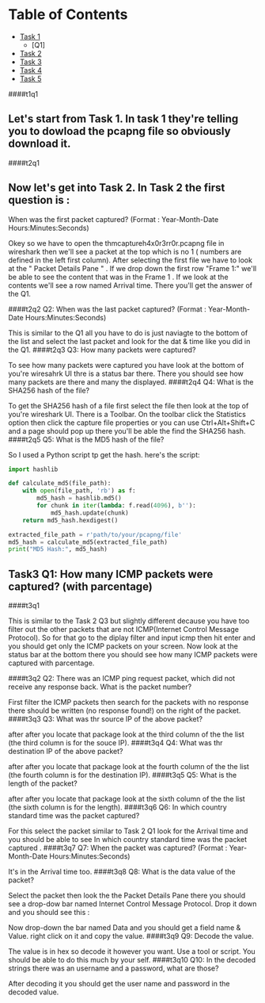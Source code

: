 # Table of Contents

- [Task 1](#lets-start-from-task-1-in-task-1-theyre-telling-you-to-dowload-the-pcapng-file-so-obviously-download-it)
  -    [Q1]
- [Task 2](#now-lets-get-into--task-2-in-task-2-the-first-question-is-)
- [Task 3](#task3-q1-how-many-icmp-packets-were-captured-with-parcentage)
- [Task 4](#)
- [Task 5](#)




####t1q1
## Let's start from Task 1. In task 1 they're telling you to dowload the pcapng file so obviously download it.
####t2q1
## Now let's get into Task 2. In Task 2 the first question is : 

When was the first packet captured? (Format : Year-Month-Date Hours:Minutes:Seconds)

Okey so we have to open the thmcaptureh4x0r3rr0r.pcapng file in wireshark then we'll see a packet at the top which is no 1 ( numbers are defined in the left first column). After selecting the first file we have to look at the " Packet Details Pane " . If we drop down the first row "Frame 1:" we'll be able to see the content that was in the Frame 1 . If we look at the contents we'll see a row named Arrival time.
There you'll get the answer of the Q1.

####t2q2
Q2: When was the last packet captured? (Format : Year-Month-Date Hours:Minutes:Seconds)

This is similar to the Q1 all you have to do is just naviagte to the bottom of the list and select the last packet and look for the dat & time like you did in the Q1.
####t2q3
Q3: How many packets were captured?

To see how many packets were captured you have look at the bottom of you're wiresahrk UI thre is a status bar there. There you should see how many packets are there and many the displayed.
####t2q4
Q4: What is the SHA256 hash of the file?

To get the SHA256 hash of a file first select the file then look at the top of you're wireshark UI. There is a Toolbar. On the toolbar click the Statistics option then click the capture file properties or you can use  Ctrl+Alt+Shift+C and a page should pop up there you'll be able the find the SHA256 hash.
 ####t2q5
Q5: What is the MD5 hash of the file?

So I used a Python script tp get the hash. here's the script:



```python
import hashlib

def calculate_md5(file_path):
    with open(file_path, 'rb') as f:
        md5_hash = hashlib.md5()
        for chunk in iter(lambda: f.read(4096), b''):
            md5_hash.update(chunk)
    return md5_hash.hexdigest()

extracted_file_path = r'path/to/your/pcapng/file'
md5_hash = calculate_md5(extracted_file_path)
print("MD5 Hash:", md5_hash)
```


## Task3 Q1: How many ICMP packets were captured? (with parcentage)
####t3q1

This is similar to the Task 2 Q3 but slightly different decause you have too filter out the other packets that are not ICMP(Internet Control Message Protocol). So for that go to the diplay filter and input icmp then hit enter and you should get only the ICMP packets on your screen. Now look at the status bar at the bottom there you should see how many ICMP packets were captured with parcentage.

####t3q2
Q2: There was an ICMP ping request packet, which did not receive any response back. What is the packet number?

First filter the ICMP packets then search for the packets with no response there should be written (no response found!) on the right of the packet.
####t3q3
Q3: What was thr source IP of the above packet?

after after you locate that package look at the third column of the the list (the third column is for the souce IP).
####t3q4
Q4: What was thr destination IP of the above packet?

after after you locate that package look at the fourth column of the the list (the fourth column is for the destination IP).
####t3q5
Q5: What is the length of the packet?

after after you locate that package look at the sixth column of the the list (the sixth column is for the length).
####t3q6
Q6: In which country standard time was the packet captured?

For this select the packet similar to Task 2 Q1 look for the Arrival time and you should be able to see In which country standard time was the packet captured .
####t3q7
Q7:  When the packet was captured? (Format : Year-Month-Date Hours:Minutes:Seconds)

It's in the Arrival time too.
####t3q8
Q8: What is the data value of the packet?

Select the packet then look the the Packet Details Pane there you should see a drop-dow bar named Internet Control Message Protocol. Drop it down and you should see this :

Now drop-down the bar named Data and you should get a field name & Value. right click on it and copy the value.
####t3q9
Q9: Decode the value.

The value is in hex so decode it however you want. Use a tool or script. You should be able to do this much by your self.
####t3q10
Q10: In the decoded strings there was  an username and a password, what are those?

After decoding it you should get the user name and password in the decoded value.


 
